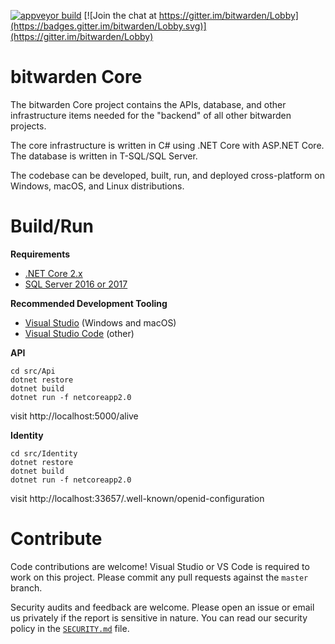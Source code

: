 [![appveyor build](https://ci.appveyor.com/api/projects/status/github/bitwarden/core?branch=master&svg=true)](https://ci.appveyor.com/project/bitwarden/core/branch/master)
[![Join the chat at https://gitter.im/bitwarden/Lobby](https://badges.gitter.im/bitwarden/Lobby.svg)](https://gitter.im/bitwarden/Lobby)

# bitwarden Core

The bitwarden Core project contains the APIs, database, and other infrastructure items needed for the "backend" of all other bitwarden projects.

The core infrastructure is written in C# using .NET Core with ASP.NET Core. The database is written in T-SQL/SQL Server.

The codebase can be developed, built, run, and deployed cross-platform on Windows, macOS, and Linux distributions.

# Build/Run

**Requirements**

- [.NET Core 2.x](https://dot.net)
- [SQL Server 2016 or 2017](https://docs.microsoft.com/en-us/sql/index)

**Recommended Development Tooling**

- [Visual Studio](https://www.visualstudio.com/vs/) (Windows and macOS)
- [Visual Studio Code](https://code.visualstudio.com/) (other)

**API**

```
cd src/Api
dotnet restore
dotnet build
dotnet run -f netcoreapp2.0
```

visit http://localhost:5000/alive

**Identity**

```
cd src/Identity
dotnet restore
dotnet build
dotnet run -f netcoreapp2.0
```

visit http://localhost:33657/.well-known/openid-configuration

# Contribute

Code contributions are welcome! Visual Studio or VS Code is required to work on this project. Please commit any pull requests against the `master` branch.

Security audits and feedback are welcome. Please open an issue or email us privately if the report is sensitive in nature. You can read our security policy in the [`SECURITY.md`](SECURITY.md) file.
